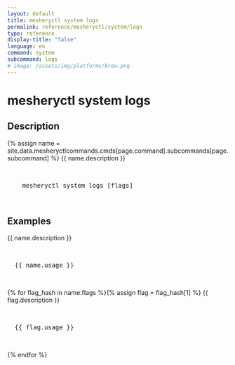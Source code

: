```yaml
---
layout: default
title: mesheryctl system logs
permalink: reference/mesheryctl/system/logs
type: reference
display-title: "false"
language: en
command: system
subcommand: logs
# image: /assets/img/platforms/brew.png
---
```


<!-- Copy this template to create individual doc pages for each mesheryctl commands -->

<!-- Name of the command -->
# mesheryctl system logs

## Description 

{% assign name = site.data.mesheryctlcommands.cmds[page.command].subcommands[page.subcommand] %}
{{ name.description }}


<!-- Basic usage of the command -->
<pre class="codeblock-pre">
  <div class="codeblock">
    mesheryctl system logs [flags]
  </div>
</pre> 

<!-- All possible example use cases of the command -->
## Examples

{{ name.description }}
<pre class="codeblock-pre">
  <div class="codeblock">
  {{ name.usage }}
  </div>
</pre>
{% for flag_hash in name.flags %}{% assign flag = flag_hash[1] %}
{{ flag.description }}
<pre class="codeblock-pre">
  <div class="codeblock">
  {{ flag.usage }}
  </div>
</pre>
{% endfor %}
<br/>
